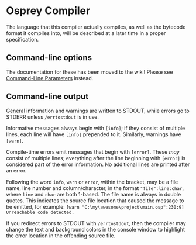 # Osprey Compiler

The language that this compiler actually compiles, as well as the bytecode format it compiles into, will be described at a later time in a proper specification.

## Command-line options

The documentation for these has been moved to the wiki! Please see [Command-Line Parameters](https://bitbucket.org/Heurlinius/osprey/wiki/Command-Line%20Parameters) instead.

## Command-line output

General information and warnings are written to STDOUT, while errors go to STDERR unless `/errtostdout` is in use.

Informative messages always begin with `[info]`; if they consist of multiple lines, each line will have `[info]` prepended to it. Similarly, warnings have `[warn]`.

Compile-time errors emit messages that begin with `[error]`. These _may_ consist of multiple lines; everything after the line beginning with `[error]` is considered part of the error information. No additional lines are printed after an error.

Following the word `info`, `warn` or `error`, within the bracket, may be a file name, line number and column/character, in the format `"file":line:char`, where `line` and `char` are both 1-based. The file name is always in double quotes. This indicates the source file location that caused the message to be emitted, for example: `[warn "C:\my\awesome\project\main.osp":230:9] Unreachable code detected.`

If you redirect errors to STDOUT with `/errtostdout`, then the compiler may change the text and background colors in the console window to highlight the error location in the offending source file.